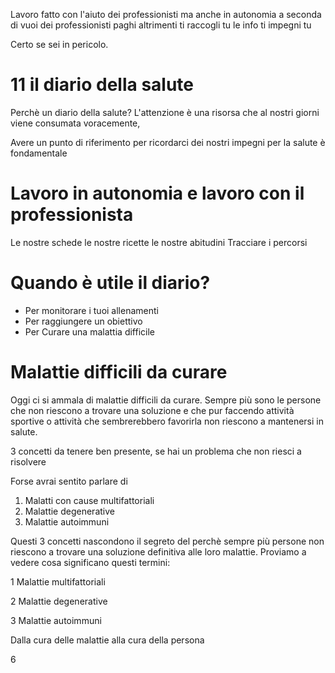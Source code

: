 
Lavoro fatto con l'aiuto dei professionisti ma anche in autonomia a seconda di vuoi dei professionisti paghi altrimenti ti raccogli tu le info ti impegni tu

Certo se sei in pericolo.

# 11 il diario della salute


Perchè un diario della salute?
L'attenzione è una risorsa che al nostri giorni viene consumata voracemente, 

Avere un punto di riferimento per ricordarci dei nostri impegni per la salute è fondamentale

# Lavoro in autonomia e lavoro con il professionista

Le nostre schede 
le nostre ricette 
le nostre abitudini
Tracciare i percorsi


# Quando è utile il diario?


- Per monitorare i tuoi allenamenti 
- Per raggiungere un obiettivo
- Per Curare una malattia difficile


# Malattie difficili da curare

Oggi ci si ammala di malattie difficili da curare. Sempre più sono le persone che non riescono a trovare una soluzione e che pur faccendo attività sportive o attività che sembrerebbero favorirla non riescono a mantenersi  in salute.

 3 concetti da tenere ben presente, se hai un problema che non riesci a risolvere

Forse avrai sentito parlare di 

 1. Malatti con cause multifattoriali  
 2. Malattie degenerative 
 3. Malattie autoimmuni

Questi 3 concetti nascondono il segreto del perchè sempre più persone non riescono a trovare una soluzione definitiva alle loro malattie. 
Proviamo a vedere cosa significano questi termini:

 1 Malattie multifattoriali

 2 Malattie degenerative

 3 Malattie autoimmuni


 Dalla cura delle malattie alla cura della persona 

6 



<!--stackedit_data:
eyJoaXN0b3J5IjpbLTQ3OTQ5Mjg3NF19
-->